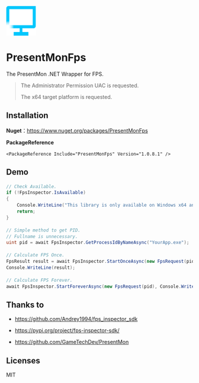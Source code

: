 <img src="https://raw.githubusercontent.com/lemutec/PresentMonFps/v2/src/Favicon.png" width="80">

# PresentMonFps

The PresentMon .NET Wrapper for FPS.

> The Administrator Permission UAC is requested.
>
> The x64 target platform is requested.

## Installation

**Nuget**：https://www.nuget.org/packages/PresentMonFps

**PackageReference**

```xaml
<PackageReference Include="PresentMonFps" Version="1.0.8.1" />
```

## Demo

```c#
// Check Available.
if (!FpsInspector.IsAvailable)
{
    Console.WriteLine("This library is only available on Windows x64 and Administrator Permission.");
    return;
}

// Simple method to get PID.
// Fullname is unnecessary.
uint pid = await FpsInspector.GetProcessIdByNameAsync("YourApp.exe");

// Calculate FPS Once.
FpsResult result = await FpsInspector.StartOnceAsync(new FpsRequest(pid));
Console.WriteLine(result);

// Calculate FPS Forever.
await FpsInspector.StartForeverAsync(new FpsRequest(pid), Console.WriteLine, null!);
```

## Thanks to

- https://github.com/Andrey1994/fps_inspector_sdk
- https://pypi.org/project/fps-inspector-sdk/

- https://github.com/GameTechDev/PresentMon

## Licenses

MIT

